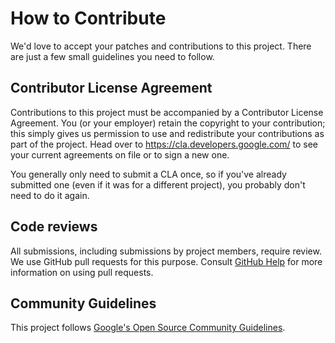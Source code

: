 # How to Contribute

We'd love to accept your patches and contributions to this
project. There are just a few small guidelines you need to follow.

## Contributor License Agreement

Contributions to this project must be accompanied by a Contributor
License Agreement. You (or your employer) retain the copyright to your
contribution; this simply gives us permission to use and redistribute
your contributions as part of the project. Head over to
<https://cla.developers.google.com/> to see your current agreements on
file or to sign a new one.

You generally only need to submit a CLA once, so if you've already
submitted one (even if it was for a different project), you probably
don't need to do it again.

## Code reviews

All submissions, including submissions by project members, require
review. We use GitHub pull requests for this purpose. Consult [GitHub
Help](https://help.github.com/articles/about-pull-requests/) for more
information on using pull requests.

## Community Guidelines

This project follows [Google's Open Source Community
Guidelines](https://opensource.google/conduct/).

